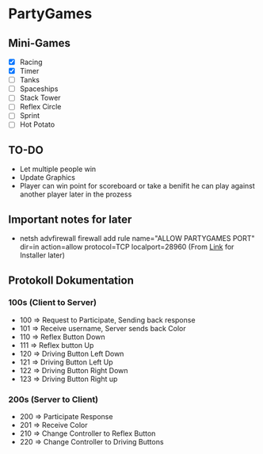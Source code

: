# PartyGames
## Mini-Games
- [x] Racing
- [x] Timer
- [ ] Tanks
- [ ] Spaceships
- [ ] Stack Tower
- [ ] Reflex Circle
- [ ] Sprint
- [ ] Hot Potato

## TO-DO
- Let multiple people win
- Update Graphics
- Player can win point for scoreboard or take a benifit he can play against another player later in the prozess 

## Important notes for later
- netsh advfirewall firewall add rule name="ALLOW PARTYGAMES PORT" dir=in action=allow protocol=TCP localport=28960 (From [Link](https://techexpert.tips/de/windows-de/windows-oeffnen-eines-ports-auf-der-firewall-mithilfe-der-befehlszeile/) for Installer later)

## Protokoll Dokumentation
### 100s (Client to Server)
- 100 => Request to Participate, Sending back response
- 101 => Receive username, Server sends back Color
- 110 => Reflex Button Down
- 111 => Reflex button Up
- 120 => Driving Button Left Down
- 121 => Driving Button Left Up
- 122 => Driving Button Right Down
- 123 => Driving Button Right up
### 200s (Server to Client)
- 200 => Participate Response
- 201 => Receive Color
- 210 => Change Controller to Reflex Button
- 220 => Change Controller to Driving Buttons

